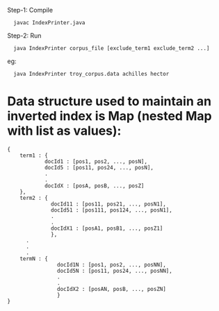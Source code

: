 Step-1: Compile
```
  javac IndexPrinter.java
```

Step-2: Run
```
  java IndexPrinter corpus_file [exclude_term1 exclude_term2 ...]
```

eg:
```
  java IndexPrinter troy_corpus.data achilles hector
```


# Data structure used to maintain an inverted index is Map (nested Map with list as values):

```
{
    term1 : {
            docId1 : [pos1, pos2, ..., posN],
            docId5 : [pos11, pos24, ..., posN],
            .
            .
            docIdX : [posA, posB, ..., posZ]
    },
    term2 : {
              docId11 : [pos11, pos21, ..., posN1],
              docId51 : [pos111, pos124, ..., posN1],
              .
              .
              docIdX1 : [posA1, posB1, ..., posZ1]
              },
      .
      .
      .
    termN : {
                docId1N : [pos1, pos2, ..., posNN],
                docId5N : [pos11, pos24, ..., posNN],
                .
                .
                docIdX2 : [posAN, posB, ..., posZN]
                }
}
```
